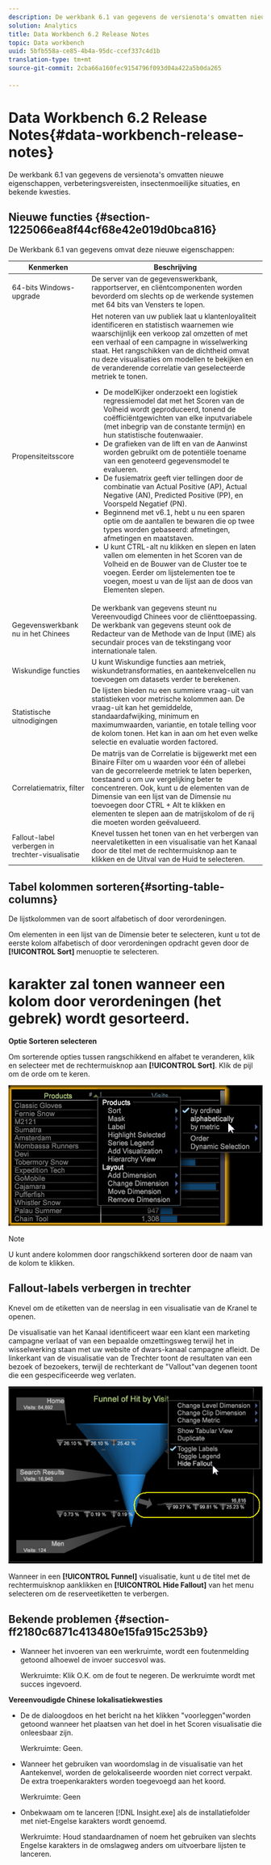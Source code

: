 ```yaml
---
description: De werkbank 6.1 van gegevens de versienota's omvatten nieuwe eigenschappen, verbeteringsvereisten, insectenmoeilijke situaties, en bekende kwesties.
solution: Analytics
title: Data Workbench 6.2 Release Notes
topic: Data workbench
uuid: 5bfb558a-ce85-4b4a-95dc-ccef337c4d1b
translation-type: tm+mt
source-git-commit: 2cba66a160fec9154796f093d04a422a5b0da265

---
```



# Data Workbench 6.2 Release Notes{#data-workbench-release-notes}

De werkbank 6.1 van gegevens de versienota&#39;s omvatten nieuwe eigenschappen, verbeteringsvereisten, insectenmoeilijke situaties, en bekende kwesties.

## Nieuwe functies {#section-1225066ea8f44cf68e42e019d0bca816}

De Werkbank 6.1 van gegevens omvat deze nieuwe eigenschappen:

| Kenmerken | Beschrijving |
|--- |--- |
| 64-bits Windows-upgrade | De server van de gegevenswerkbank, rapportserver, en cliëntcomponenten worden bevorderd om slechts op de werkende systemen met 64 bits van Vensters te lopen. |
| Propensiteitsscore | Het noteren van uw publiek laat u klantenloyaliteit identificeren en statistisch waarnemen wie waarschijnlijk een verkoop zal omzetten of met een verhaal of een campagne in wisselwerking staat. Het rangschikken van de dichtheid omvat nu deze visualisaties om modellen te bekijken en de veranderende correlatie van geselecteerde metriek te tonen.<ul><li>De modelKijker onderzoekt een logistiek regressiemodel dat met het Scoren van de Volheid wordt geproduceerd, tonend de coëfficiëntgewichten van elke inputvariabele (met inbegrip van de constante termijn) en hun statistische foutenwaaier. </li><li>De grafieken van de lift en van de Aanwinst worden gebruikt om de potentiële toename van een genoteerd gegevensmodel te evalueren.</li><li>De fusiematrix geeft vier tellingen door de combinatie van Actual Positive (AP), Actual Negative (AN), Predicted Positive (PP), en Voorspeld Negatief (PN).</li> <li>Beginnend met v6.1, hebt u nu een sparen optie om de aantallen te bewaren die op twee types worden gebaseerd: afmetingen, afmetingen en maatstaven.</li><li>U kunt CTRL-alt nu klikken en slepen en laten vallen om elementen in het Scoren van de Volheid en de Bouwer van de Cluster toe te voegen. Eerder om lijstelementen toe te voegen, moest u van de lijst aan de doos van Elementen slepen.</li></ul> |
| Gegevenswerkbank nu in het Chinees | De werkbank van gegevens steunt nu Vereenvoudigd Chinees voor de cliënttoepassing. De werkbank van gegevens steunt ook de Redacteur van de Methode van de Input (IME) als secundair proces van de tekstingang voor internationale talen. |
| Wiskundige functies | U kunt Wiskundige functies aan metriek, wiskundetransformaties, en aantekenvelcellen nu toevoegen om datasets verder te berekenen. |
| Statistische uitnodigingen | De lijsten bieden nu een summiere vraag-uit van statistieken voor metrische kolommen aan. De vraag-uit kan het gemiddelde, standaardafwijking, minimum en maximumwaarden, variantie, en totale telling voor de kolom tonen. Het kan in aan om het even welke selectie en evaluatie worden factored. |
| Correlatiematrix, filter | De matrijs van de Correlatie is bijgewerkt met een Binaire Filter om u waarden voor één of allebei van de gecorreleerde metriek te laten beperken, toestaand u om uw vergelijking beter te concentreren. Ook, kunt u de elementen van de Dimensie van een lijst van de Dimensie nu toevoegen door CTRL + Alt te klikken en elementen te slepen aan de matrijskolom of de rij die moeten worden geëvalueerd. |
| Fallout-label verbergen in trechter-visualisatie | Knevel tussen het tonen van en het verbergen van neervaletiketten in een visualisatie van het Kanaal door de titel met de rechtermuisknop aan te klikken en de Uitval van de Huid te selecteren. |

## Tabel kolommen sorteren{#sorting-table-columns}

De lijstkolommen van de soort alfabetisch of door verordeningen.

Om elementen in een lijst van de Dimensie beter te selecteren, kunt u tot de eerste kolom alfabetisch of door verordeningen opdracht geven door de **[!UICONTROL Sort]** menuoptie te selecteren.

# karakter zal tonen wanneer een kolom door verordeningen (het gebrek) wordt gesorteerd.

**Optie Sorteren selecteren**

Om sorterende opties tussen rangschikkend en alfabet te veranderen, klik en selecteer met de rechtermuisknop aan **[!UICONTROL Sort]**. Klik de pijl om de orde om te keren.

![](assets/sort_table_alpha.png)

>[!NOTE]
>
>U kunt andere kolommen door rangschikkend sorteren door de naam van de kolom te klikken.

## Fallout-labels verbergen in trechter

Knevel om de etiketten van de neerslag in een visualisatie van de Kranel te openen.

De visualisatie van het Kanaal identificeert waar een klant een marketing campagne verlaat of van een bepaalde omzettingsweg terwijl het in wisselwerking staan met uw website of dwars-kanaal campagne afleidt. De linkerkant van de visualisatie van de Trechter toont de resultaten van een bezoek of bezoekers, terwijl de rechterkant de &quot;Vallout&quot;van degenen toont die een gespecificeerde weg verlaten.

![](assets/c_funnel_hide_fallout.png)

Wanneer in een **[!UICONTROL Funnel]** visualisatie, kunt u de titel met de rechtermuisknop aanklikken en **[!UICONTROL Hide Fallout]** van het menu selecteren om de reserveetiketten te verbergen.

## Bekende problemen {#section-ff2180c6871c413480e15fa915c253b9}

* Wanneer het invoeren van een werkruimte, wordt een foutenmelding getoond alhoewel de invoer succesvol was.

   Werkruimte: Klik O.K. om de fout te negeren. De werkruimte wordt met succes ingevoerd.

**Vereenvoudigde Chinese lokalisatiekwesties**

* De de dialoogdoos en het bericht na het klikken &quot;voorleggen&quot;worden getoond wanneer het plaatsen van het doel in het Scoren visualisatie die onleesbaar zijn.

   Werkruimte: Geen.
* Wanneer het gebruiken van woordomslag in de visualisatie van het Aantekenvel, worden de gelokaliseerde woorden niet correct verpakt. De extra troepenkarakters worden toegevoegd aan het koord.

   Werkruimte: Geen
* Onbekwaam om te lanceren [!DNL Insight.exe] als de installatiefolder met niet-Engelse karakters wordt genoemd.

   Werkruimte: Houd standaardnamen of noem het gebruiken van slechts Engelse karakters in de omslagweg anders om uitvoerbare lijsten te lanceren.
